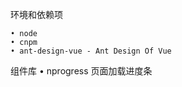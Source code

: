 环境和依赖项

    • node
    • cnpm
    • ant-design-vue - Ant Design Of Vue
 
 组件库
     • nprogress 页面加载进度条
    
    
